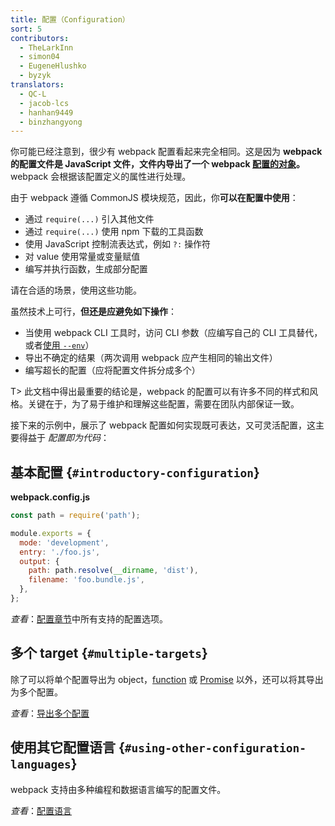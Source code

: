 ```yaml
---
title: 配置（Configuration）
sort: 5
contributors:
  - TheLarkInn
  - simon04
  - EugeneHlushko
  - byzyk
translators:
  - QC-L
  - jacob-lcs
  - hanhan9449
  - binzhangyong
---
```


你可能已经注意到，很少有 webpack 配置看起来完全相同。这是因为 **webpack 的配置文件是 JavaScript 文件，文件内导出了一个 webpack [配置的对象](/configuration/)。** webpack 会根据该配置定义的属性进行处理。

由于 webpack 遵循 CommonJS 模块规范，因此，你**可以在配置中使用**：

- 通过 `require(...)` 引入其他文件
- 通过 `require(...)` 使用 npm 下载的工具函数
- 使用 JavaScript 控制流表达式，例如 `?:` 操作符
- 对 value 使用常量或变量赋值
- 编写并执行函数，生成部分配置

请在合适的场景，使用这些功能。

虽然技术上可行，**但还是应避免如下操作**：

- 当使用 webpack CLI 工具时，访问 CLI 参数（应编写自己的 CLI 工具替代，或者[使用 `--env`](/configuration/configuration-types/)）
- 导出不确定的结果（两次调用 webpack 应产生相同的输出文件）
- 编写超长的配置（应将配置文件拆分成多个）

T> 此文档中得出最重要的结论是，webpack 的配置可以有许多不同的样式和风格。关键在于，为了易于维护和理解这些配置，需要在团队内部保证一致。

接下来的示例中，展示了 webpack 配置如何实现既可表达，又可灵活配置，这主要得益于 _配置即为代码_：

## 基本配置 {`#introductory-configuration`}

**webpack.config.js**

```javascript
const path = require('path');

module.exports = {
  mode: 'development',
  entry: './foo.js',
  output: {
    path: path.resolve(__dirname, 'dist'),
    filename: 'foo.bundle.js',
  },
};
```

_查看_：[配置章节](/configuration/)中所有支持的配置选项。

## 多个 target {`#multiple-targets`}

除了可以将单个配置导出为 object，[function](/configuration/configuration-types/#exporting-a-function) 或 [Promise](/configuration/configuration-types/#exporting-a-promise) 以外，还可以将其导出为多个配置。

_查看_：[导出多个配置](/configuration/configuration-types/#exporting-multiple-configurations)

## 使用其它配置语言 {`#using-other-configuration-languages`}

webpack 支持由多种编程和数据语言编写的配置文件。

_查看_：[配置语言](/configuration/configuration-languages/)
